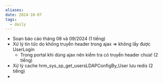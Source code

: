 ```yaml
---
aliases: 
date: 2024-10-07
tags:
  - daily
---
```

- Soạn báo cáo tháng 08 và 09/2024 (1 tiếng)
- Xử lý tin tức do không truyền header trong ajax => không lấy được UserLogin
	- Trong portal khi dùng ajax nên kiểm tra có truyền header chưa! (2 tiếng)
- Xử lý cache hrm_sys_sp_get_usersLDAPConfigBy_User  lưu redis (2 tiếng)
- 

